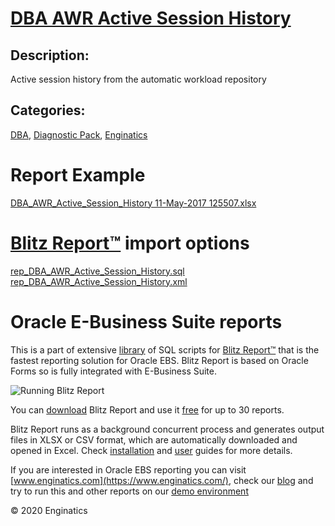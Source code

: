 # [DBA AWR Active Session History](https://www.enginatics.com/reports/dba-awr-active-session-history/)
## Description: 
Active session history from the automatic workload repository
## Categories: 
[DBA](https://www.enginatics.com/library/?pg=1&category[]=DBA), [Diagnostic Pack](https://www.enginatics.com/library/?pg=1&category[]=Diagnostic+Pack), [Enginatics](https://www.enginatics.com/library/?pg=1&category[]=Enginatics)
# Report Example
[DBA_AWR_Active_Session_History 11-May-2017 125507.xlsx](https://www.enginatics.com/example/dba-awr-active-session-history/)
# [Blitz Report™](https://www.enginatics.com/blitz-report/) import options
[rep_DBA_AWR_Active_Session_History.sql](https://www.enginatics.com/export/dba-awr-active-session-history/)\
[rep_DBA_AWR_Active_Session_History.xml](https://www.enginatics.com/xml/dba-awr-active-session-history/)
# Oracle E-Business Suite reports

This is a part of extensive [library](https://www.enginatics.com/library/) of SQL scripts for [Blitz Report™](https://www.enginatics.com/blitz-report/) that is the fastest reporting solution for Oracle EBS. Blitz Report is based on Oracle Forms so is fully integrated with E-Business Suite. 

![Running Blitz Report](https://www.enginatics.com/wp-content/uploads/2018/01/Running-blitz-report.png) 

You can [download](https://www.enginatics.com/download/) Blitz Report and use it [free](https://www.enginatics.com/pricing/) for up to 30 reports. 

Blitz Report runs as a background concurrent process and generates output files in XLSX or CSV format, which are automatically downloaded and opened in Excel. Check [installation](https://www.enginatics.com/installation-guide/) and [user](https://www.enginatics.com/user-guide/) guides for more details.

If you are interested in Oracle EBS reporting you can visit [www.enginatics.com](https://www.enginatics.com/), check our [blog](https://www.enginatics.com/blog/) and try to run this and other reports on our [demo environment](http://demo.enginatics.com/)

© 2020 Enginatics